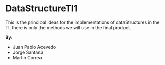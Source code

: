 # DataStructureTI1
This is the principal ideas for the implementations of dataStructures in the TI, there is only the methods we will use in the final product.

**By:**
* Juan Pablo Acevedo 
* Jorge Santana
* Martin Correa
